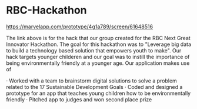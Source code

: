 # RBC-Hackathon

https://marvelapp.com/prototype/4g1a789/screen/61648516

The link above is for the hack that our group created for the RBC Next Great Innovator Hackathon. The goal for this hackathon was to "Leverage big data to build a technology based solution that empowers youth to make". Our hack targets younger childeren and our goal was to instill the importance of being environmentally friendly at a younger age. Our application makes use of 



·	Worked with a team to brainstorm digital solutions to solve a problem related to the 17 Sustainable Development Goals
·	Coded and designed a prototype for an app that teaches young children how to be environmentally friendly
·	Pitched app to judges and won second place prize
